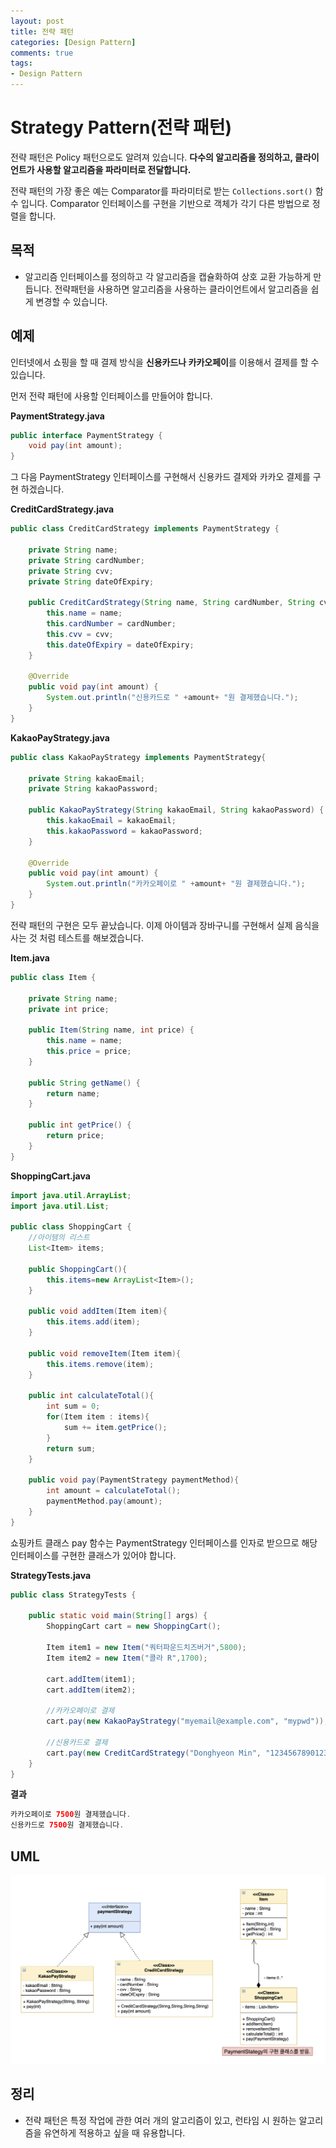 ```yaml
---
layout: post
title: 전략 패턴
categories: [Design Pattern]
comments: true 
tags:
- Design Pattern
---
```


# Strategy Pattern(전략 패턴)

전략 패턴은 Policy 패턴으로도 알려져 있습니다. **다수의 알고리즘을 정의하고, 클라이언트가 사용할 알고리즘을 파라미터로 전달합니다.** 

전략 패턴의 가장 좋은 예는 Comparator를 파라미터로 받는 `Collections.sort()` 함수 입니다. Comparator 인터페이스를 구현을 기반으로 객체가 각기 다른 방법으로 정렬을 합니다.

## 목적

- 알고리즘 인터페이스를 정의하고 각 알고리즘을 캡슐화하여 상호 교환 가능하게 만듭니다. 전략패턴을 사용하면 알고리즘을 사용하는 클라이언트에서 알고리즘을 쉽게 변경할 수 있습니다.

## 예제

인터넷에서 쇼핑을 할 때 결제 방식을 **신용카드나 카카오페이**를 이용해서 결제를 할 수 있습니다.

먼저 전략 패턴에 사용할 인터페이스를 만들어야 합니다.

**PaymentStrategy.java**

```java
public interface PaymentStrategy {
    void pay(int amount);
}
```

그 다음 PaymentStrategy 인터페이스를 구현해서 신용카드 결제와 카카오 결제를 구현 하겠습니다.

**CreditCardStrategy.java**

```java
public class CreditCardStrategy implements PaymentStrategy {

    private String name;
    private String cardNumber;
    private String cvv;
    private String dateOfExpiry;

    public CreditCardStrategy(String name, String cardNumber, String cvv, String dateOfExpiry) {
        this.name = name;
        this.cardNumber = cardNumber;
        this.cvv = cvv;
        this.dateOfExpiry = dateOfExpiry;
    }

    @Override
    public void pay(int amount) {
        System.out.println("신용카드로 " +amount+ "원 결제했습니다.");
    }
}
```



**KakaoPayStrategy.java**

```java
public class KakaoPayStrategy implements PaymentStrategy{

    private String kakaoEmail;
    private String kakaoPassword;

    public KakaoPayStrategy(String kakaoEmail, String kakaoPassword) {
        this.kakaoEmail = kakaoEmail;
        this.kakaoPassword = kakaoPassword;
    }

    @Override
    public void pay(int amount) {
        System.out.println("카카오페이로 " +amount+ "원 결제했습니다.");
    }
}
```

전략 패턴의 구현은 모두 끝났습니다. 이제 아이템과 장바구니를 구현해서 실제 음식을 사는 것 처럼 테스트를 해보겠습니다.

**Item.java**

```java
public class Item {

    private String name;
    private int price;

    public Item(String name, int price) {
        this.name = name;
        this.price = price;
    }

    public String getName() {
        return name;
    }

    public int getPrice() {
        return price;
    }
}
```

**ShoppingCart.java**

```java
import java.util.ArrayList;
import java.util.List;

public class ShoppingCart {
    //아이템의 리스트
    List<Item> items;

    public ShoppingCart(){
        this.items=new ArrayList<Item>();
    }

    public void addItem(Item item){
        this.items.add(item);
    }

    public void removeItem(Item item){
        this.items.remove(item);
    }

    public int calculateTotal(){
        int sum = 0;
        for(Item item : items){
            sum += item.getPrice();
        }
        return sum;
    }

    public void pay(PaymentStrategy paymentMethod){
        int amount = calculateTotal();
        paymentMethod.pay(amount);
    }
}
```

쇼핑카트 클래스 pay 함수는 PaymentStrategy 인터페이스를 인자로 받으므로 해당 인터페이스를 구현한 클래스가 있어야 합니다.

**StrategyTests.java**

```java
public class StrategyTests {

    public static void main(String[] args) {
        ShoppingCart cart = new ShoppingCart();

        Item item1 = new Item("쿼터파운드치즈버거",5800);
        Item item2 = new Item("콜라 R",1700);

        cart.addItem(item1);
        cart.addItem(item2);

        //카카오페이로 결제
        cart.pay(new KakaoPayStrategy("myemail@example.com", "mypwd"));

        //신용카드로 결제
        cart.pay(new CreditCardStrategy("Donghyeon Min", "1234567890123456", "786", "12/15"));
    }
}
```

**결과**

```java
카카오페이로 7500원 결제했습니다.
신용카드로 7500원 결제했습니다.
```



## UML

![](https://github.com/DaeAkin/java-design-pattern/blob/master/docs/StrategyParrternUML.png?raw=true)



## 정리

- 전략 패턴은 특정 작업에 관한 여러 개의 알고리즘이 있고, 런타임 시 원하는 알고리즘을 유연하게 적용하고 싶을 때 유용합니다.
